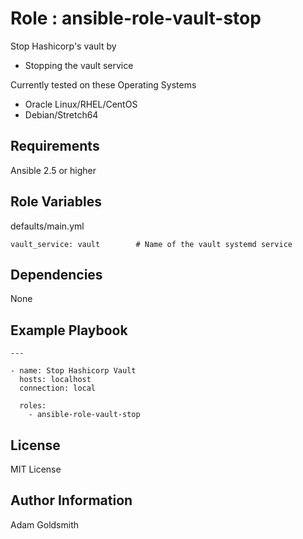 Role : ansible-role-vault-stop
==============================

Stop Hashicorp's vault by
* Stopping the vault service

Currently tested on these Operating Systems
* Oracle Linux/RHEL/CentOS
* Debian/Stretch64

Requirements
------------

Ansible 2.5 or higher

Role Variables
--------------

defaults/main.yml
```
vault_service: vault		# Name of the vault systemd service
```

Dependencies
------------

None

Example Playbook
----------------

```
---

- name: Stop Hashicorp Vault
  hosts: localhost
  connection: local

  roles:
    - ansible-role-vault-stop
```

License
-------

MIT License

Author Information
------------------

Adam Goldsmith

